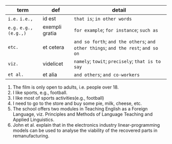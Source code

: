 | term                     | def            | detail                                                                            |
|--------------------------|----------------|-----------------------------------------------------------------------------------|
| `i.e.` `i.e.,`           | id est         | `that is`; `in other words`                                                       |
| `e.g.` `e.g.,` `(e.g.,)` | exempli gratia | `for example`; `for instance`; `such as`                                          |
| `etc.`                   | et cetera      | `and so forth`; `and the others`; `and other things`; `and the rest`; `and so on` |
| `viz.`                   | videlicet      | `namely`; `towit`; `precisely`; `that is to say`                                  |
| `et al.`                 | et alia        | `and others`; `and co-workers`                                                    |

1. The film is only open to adults, i.e. people over 18.
2. I like sports, e.g., football.
3. I like most of sports activities(e.g., football)
4. I need to go to the store and buy some pie, milk, cheese, etc.
5. The school offers two modules in Teaching English as a Foreign Language, viz.
   Principles and Methods of Language Teaching and Applied Linguistics.
6. John et al. explain that in the electronics industry linear-programming models can be used to analyse the viability of the recovered parts in remanufacturing.
